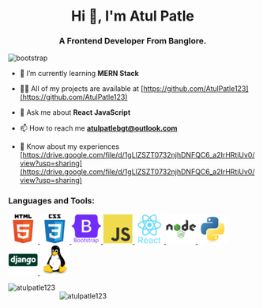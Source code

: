 <h1 align="center">Hi 👋, I'm Atul Patle</h1>
<h3 align="center">A Frontend Developer From Banglore.</h3>

<img src="https://i.ibb.co/SdW2grd/0001-1-2.jpg" alt="bootstrap" width="1000" height="490"/> 


- 🌱 I’m currently learning **MERN Stack**

- 👨‍💻 All of my projects are available at [https://github.com/AtulPatle123](https://github.com/AtulPatle123)

- 💬 Ask me about **React JavaScript**

- 📫 How to reach me **atulpatlebgt@outlook.com**

- 📄 Know about my experiences [https://drive.google.com/file/d/1gLlZSZT0732njhDNFQC6_a2IrHRtiUv0/view?usp=sharing](https://drive.google.com/file/d/1gLlZSZT0732njhDNFQC6_a2IrHRtiUv0/view?usp=sharing)


<h3 align="left">Languages and Tools:</h3>
<p align="left"> <a href="https://www.w3.org/html/" target="_blank"> <img src="https://raw.githubusercontent.com/devicons/devicon/master/icons/html5/html5-original-wordmark.svg" alt="html5" width="60" height="60"/> </a> <a href="https://www.w3schools.com/css/" target="_blank"> <img src="https://raw.githubusercontent.com/devicons/devicon/master/icons/css3/css3-original-wordmark.svg" alt="css3" width="60" height="60"/> </a> <a href="https://getbootstrap.com" target="_blank"> <img src="https://raw.githubusercontent.com/devicons/devicon/master/icons/bootstrap/bootstrap-plain-wordmark.svg" alt="bootstrap" width="60" height="60"/> </a><a href="https://developer.mozilla.org/en-US/docs/Web/JavaScript" target="_blank"> <img src="https://raw.githubusercontent.com/devicons/devicon/master/icons/javascript/javascript-original.svg" alt="javascript" width="60" height="60"/> </a> <a href="https://reactjs.org/" target="_blank"> <img src="https://raw.githubusercontent.com/devicons/devicon/master/icons/react/react-original-wordmark.svg" alt="react" width="60" height="60"/> </a><a href="https://nodejs.org" target="_blank"> <img src="https://raw.githubusercontent.com/devicons/devicon/master/icons/nodejs/nodejs-original-wordmark.svg" alt="nodejs" width="60" height="60"/> </a> <a href="https://www.python.org" target="_blank"> <img src="https://raw.githubusercontent.com/devicons/devicon/master/icons/python/python-original.svg" alt="python" width="60" height="60"/> </a><a href="https://www.djangoproject.com/" target="_blank"> <img src="https://raw.githubusercontent.com/devicons/devicon/master/icons/django/django-original.svg" alt="django" width="60" height="60"/> </a><a href="https://www.linux.org/" target="_blank"> <img src="https://raw.githubusercontent.com/devicons/devicon/master/icons/linux/linux-original.svg" alt="linux" width="60" height="60"/> </a> 


 </p>

<p><img align="left" width="400" src="https://github-readme-stats.vercel.app/api/top-langs?username=atulpatle123&show_icons=true&locale=en&layout=compact" alt="atulpatle123" /></p>

<p>&nbsp;<img align="right" width="400" src="https://github-readme-stats.vercel.app/api?username=atulpatle123&show_icons=true&locale=en" alt="atulpatle123" /></p>
